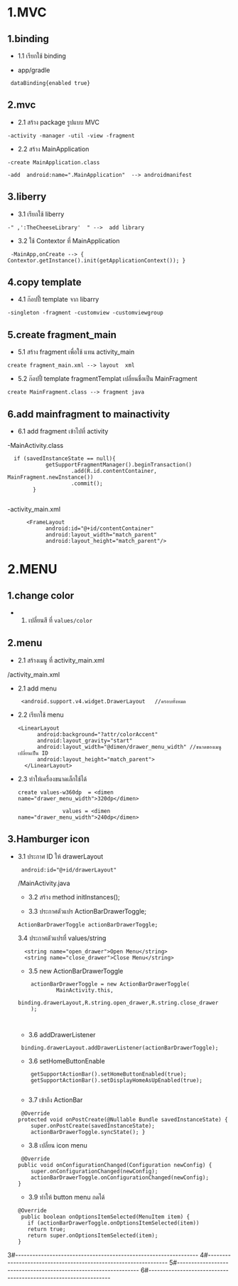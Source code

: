 # 1.MVC
## 1.binding

* 1.1 เรียกใช้  binding

- app/gradle
```
 dataBinding{enabled true}
```

## 2.mvc

* 2.1 สร้าง package รูปแบบ MVC

```
-activity -manager -util -view -fragment
```

* 2.2 สร้าง MainApplication 

```
-create MainApplication.class

-add  android:name=".MainApplication"  --> androidmanifest
```

## 3.liberry

* 3.1 เรียกใช้ liberry

```
-" ,':TheCheeseLibrary'  " -->  add library
```

* 3.2 ใช้ Contextor ที่  MainApplication

```
 -MainApp,onCreate --> { Contextor.getInstance().init(getApplicationContext()); }
```

## 4.copy template

* 4.1 ก๊อปปี้ template จาก libarry

```
-singleton -fragment -customview -customviewgroup
```

## 5.create fragment_main

* 5.1 สร้าง fragment เพื่อใช้ แทน activity_main

```
create fragment_main.xml --> layout  xml
```

* 5.2 ก๊อปปี้ template fragmentTemplat เปลี่ยนชื่อเป็น MainFragment

```
create MainFragment.class --> fragment java
```

## 6.add mainfragment to mainactivity 

* 6.1 add fragment เข้าไปที่ activity

-MainActivity.class

```  
  if (savedInstanceState == null){
            getSupportFragmentManager().beginTransaction()
                    .add(R.id.contentContainer, MainFragment.newInstance())
                    .commit();
        }
	 
``` 
-activity_main.xml

``` 
 	  <FrameLayout
            android:id="@+id/contentContainer"
            android:layout_width="match_parent"
            android:layout_height="match_parent"/>

```
# 2.MENU

## 1.change color

* 1. เปลี่ยนสี ที่  ``` values/color ```

## 2.menu

* 2.1 สร้างเมนู ที่ activity_main.xml

/activity_main.xml

 * 2.1 add menu
 
    ```
	 <android.support.v4.widget.DrawerLayout   //ครอบทั้งหมด
	```
	
  * 2.2 เรียกใช้ menu
      
      ```
	<LinearLayout
            android:background="?attr/colorAccent"
            android:layout_gravity="start"
            android:layout_width="@dimen/drawer_menu_width" //ขนาดของเมนูเปลี่ยนเป็น ID
            android:layout_height="match_parent">
        </LinearLayout>
    ```
    
 * 2.3 ทำให้เครื่องขนาดเล็กใช้ได้
 
    ```
   create values-w360dp  = <dimen name="drawer_menu_width">320dp</dimen>
    
                  values = <dimen name="drawer_menu_width">240dp</dimen>
   ```
		      
## 3.Hamburger icon
	
* 3.1 ประกาศ ID ให้ drawerLayout

	```
	 android:id="@+id/drawerLayout"
	```
	/MainActivity.java
	*  3.2 สร้าง method initInstances(); 
	
	* 3.3 ประกาศตัวแปร  ActionBarDrawerToggle;
	
	```
	ActionBarDrawerToggle actionBarDrawerToggle;
	```
	3.4  ประกาศตัวแปรที่ values/string
	```
	  <string name="open_drawer">Open Menu</string>
	  <string name="close_drawer">Close Menu</string>
	```
	
	* 3.5 new ActionBarDrawerToggle
	```
	    actionBarDrawerToggle = new ActionBarDrawerToggle(
                MainActivity.this,
                binding.drawerLayout,R.string.open_drawer,R.string.close_drawer
        );
       
		
	```
	
	* 3.6 addDrawerListener
	
	```
	 binding.drawerLayout.addDrawerListener(actionBarDrawerToggle);
	```
	
	* 3.6  setHomeButtonEnable 
	
	```
		getSupportActionBar().setHomeButtonEnabled(true);
        getSupportActionBar().setDisplayHomeAsUpEnabled(true);
		
	```
	
	*  3.7 เข้าถึง ActionBar 
	```
	 @Override
    protected void onPostCreate(@Nullable Bundle savedInstanceState) {
        super.onPostCreate(savedInstanceState);
        actionBarDrawerToggle.syncState(); }
	```
	*  3.8 เปลี่ยน icon menu
	```
	 @Override
    public void onConfigurationChanged(Configuration newConfig) {
        super.onConfigurationChanged(newConfig);
        actionBarDrawerToggle.onConfigurationChanged(newConfig);
    }
	```
	 * 3.9 ทำให้ button menu กดได้ 
	
	 ```
	@Override
  	  public boolean onOptionsItemSelected(MenuItem item) {
        if (actionBarDrawerToggle.onOptionsItemSelected(item))
        return true;
        return super.onOptionsItemSelected(item);
    }	 
	```
	 
	 

3#----------------------------------------------------------------
4#----------------------------------------------------------------
5#----------------------------------------------------------------
6#----------------------------------------------------------------

